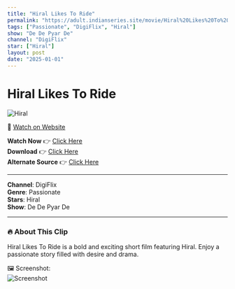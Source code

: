 ```yaml
---
title: "Hiral Likes To Ride"
permalink: "https://adult.indianseries.site/movie/Hiral%20Likes%20To%20Ride"
tags: ["Passionate", "DigiFlix", "Hiral"]
show: "De De Pyar De"
channel: "DigiFlix"
star: ["Hiral"]
layout: post
date: "2025-01-01"
---
```


# Hiral Likes To Ride

![Hiral](https://shorts.desisins.com/wp-content/uploads/2024/08/Hiral-Likes-To-Ride-De-De-Pyar-De-Digimovieplex-DesiSins.com_.jpg)

🔗 [Watch on Website](https://adult.indianseries.site/movie/Hiral%20Likes%20To%20Ride)

**Watch Now** 👉 [Click Here](https://adult.indianseries.site/movie/Hiral%20Likes%20To%20Ride)  
**Download** 👉 [Click Here](https://adult.indianseries.site/movie/Hiral%20Likes%20To%20Ride)  
**Alternate Source** 👉 [Click Here](https://adult.indianseries.site/movie/Hiral%20Likes%20To%20Ride)

---

**Channel**: DigiFlix  
**Genre**: Passionate  
**Stars**: Hiral  
**Show**: De De Pyar De

---

### 🔥 About This Clip

Hiral Likes To Ride is a bold and exciting short film featuring Hiral. Enjoy a passionate story filled with desire and drama.
 
🖼️ Screenshot:  
![Screenshot](https://shorts.desisins.com/wp-content/uploads/2024/08/Hiral-Likes-To-Ride-De-De-Pyar-De-Digimovieplex-DesiSins.com_.jpg)
